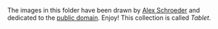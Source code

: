 The images in this folder have been drawn by
[Alex Schroeder](https://alexschroeder.ch/) and dedicated to the
[public domain](LICENSE). Enjoy!
This collection is called *Tablet*.
